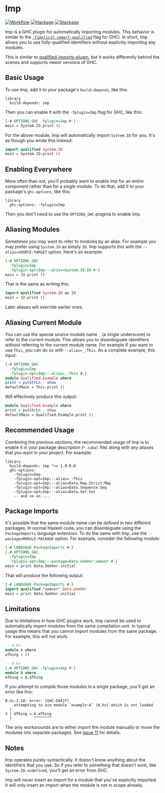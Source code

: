 # Imp

[![Workflow](https://github.com/tfausak/imp/actions/workflows/workflow.yaml/badge.svg)](https://github.com/tfausak/imp/actions/workflows/workflow.yaml)
[![Hackage](https://badgen.net/hackage/v/imp)](https://hackage.haskell.org/package/imp)
[![Stackage](https://www.stackage.org/package/imp/badge/nightly?label=stackage)](https://www.stackage.org/package/imp)

Imp is a GHC plugin for automatically importing modules. This behavior is
similar to the [`-fimplicit-import-qualified`][1] flag for GHCi. In short, Imp
allows you to use fully-qualified identifiers without explicitly importing any
modules.

[1]: https://downloads.haskell.org/ghc/9.8.2/docs/users_guide/ghci.html#qualified-names

This is similar to [qualified-imports-plugin][2], but it works differently
behind the scenes and supports newer versions of GHC.

[2]: https://github.com/utdemir/qualified-imports-plugin

## Basic Usage

To use Imp, add it to your package's `build-depends`, like this:

``` cabal
library
  build-depends: imp
```

Then you can enable it with the `-fplugin=Imp` flag for GHC, like this:

``` hs
{-# OPTIONS_GHC -fplugin=Imp #-}
main = System.IO.print ()
```

For the above module, Imp will automatically import `System.IO` for you. It's
as though you wrote this instead:

``` hs
import qualified System.IO
main = System.IO.print ()
```

## Enabling Everywhere

More often than not, you'll probably want to enable Imp for an entire component
rather than for a single module. To do that, add it to your package's
`ghc-options`, like this:

``` cabal
library
  ghc-options: -fplugin=Imp
```

Then you don't need to use the `OPTIONS_GHC` pragma to enable Imp.

## Aliasing Modules

Sometimes you may want to refer to modules by an alias. For example you may
prefer using `System.IO` as simply `IO`. Imp supports this with the
`--alias=SOURCE:TARGET` option. Here's an example:

``` hs
{-# OPTIONS_GHC
  -fplugin=Imp
  -fplugin-opt=Imp:--alias=System.IO:IO #-}
main = IO.print ()
```

That is the same as writing this:

``` hs
import qualified System.IO as IO
main = IO.print ()
```

Later aliases will override earlier ones.

## Aliasing Current Module

You can use the special source module name `_` (a single underscore) to refer
to the current module. This allows you to disambiguate identifiers without
referring to the current module name. For example if you want to use `This`,
you can do so with `--alias=_:This`. As a complete example, this input:

``` hs
{-# OPTIONS_GHC
  -fplugin=Imp
  -fplugin-opt=Imp:--alias=_:This #-}
module Qualified.Example where
print = putStrLn . show
defaultMain = This.print ()
```

Will effectively produce this output:

``` hs
module Qualified.Example where
print = putStrLn . show
defaultMain = Qualified.Example.print ()
```

## Recommended Usage

Combining the previous sections, the recommended usage of Imp is to enable it
in your package description (`*.cabal` file) along with any aliases that you
want in your project. For example:

``` cabal
library
  build-depends: imp ^>= 1.0.0.0
  ghc-options:
    -fplugin=Imp
    -fplugin-opt=Imp:--alias=_:This
    -fplugin-opt=Imp:--alias=Data.Map.Strict:Map
    -fplugin-opt=Imp:--alias=Data.Sequence:Seq
    -fplugin-opt=Imp:--alias=Data.Set:Set
    -- and so on ...
```

## Package Imports

It's possible that the same module name can be defined in two different
packages. In normal Haskell code, you can disambiguate using the
`PackageImports` language extension. To do the same with Imp, use the
`--package=MODULE:PACKAGE` option. For example, consider the following module:

``` hs
{-# LANGUAGE PackageImports #-}
{-# OPTIONS_GHC
  -fplugin=Imp
  -fplugin-opt=Imp:--package=Data.SemVer:semver #-}
main = print Data.SemVer.initial
```

That will produce the following output:

``` hs
{-# LANGUAGE PackageImports #-}
import qualified "semver" Data.SemVer
main = print Data.SemVer.initial
```

## Limitations

Due to limitations in how GHC plugins work, Imp cannot be used to automatically
import modules from the same compilation unit. In typical usage this means that
you cannot import modules from the same package. For example, this will not
work:

``` hs
-- A.hs
module A where
aThing = ()

-- B.hs
{-# OPTIONS_GHC -fplugin=Imp #-}
module B where
bThing = A.aThing
```

If you attempt to compile those modules in a single package, you'll get an
error like this:

```
B.hs:3:10: error: [GHC-58427]
    attempting to use module ‘example:A’ (A.hs) which is not loaded
  |
3 | bThing = A.aThing
  |          ^^^^^^^^
```

The only workarounds are to either import the module manually or move the
modules into separate packages. See [issue 11][] for details.

[issue 11]: https://github.com/tfausak/imp/issues/11

## Notes

Imp operates purely syntactically. It doesn't know anything about the
identifiers that you use. So if you refer to something that doesn't exist, like
`System.IO.undefined`, you'll get an error from GHC.

Imp will never insert an import for a module that you've explicitly imported.
It will only insert an import when the module is not in scope already.
